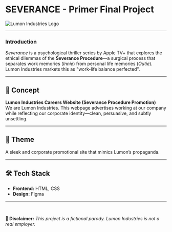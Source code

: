 # SEVERANCE - Primer Final Project

![Lumon Industries Logo](https://static.wikia.nocookie.net/severance-series/images/9/93/Lumon.jpg)

---

### **Introduction**

_Severance_ is a psychological thriller series by Apple TV+ that explores the ethical dilemmas of the **Severance Procedure**—a surgical process that separates work memories (_Innie_) from personal life memories (_Outie_). Lumon Industries markets this as "work-life balance perfected".

---

## 🏢 **Concept**

**Lumon Industries Careers Website (Severance Procedure Promotion)**  
We are Lumon Industries. This webpage advertises working at our company while reflecting our corporate identity—clean, persuasive, and subtly unsettling.

---

## 🎨 **Theme**

A sleek and corporate promotional site that mimics Lumon’s propaganda.

---

## 🛠️ **Tech Stack**

- **Frontend:** HTML, CSS
- **Design:** Figma

---

<br>

**🔐 Disclaimer:** _This project is a fictional parody. Lumon Industries is not a real employer._
